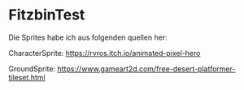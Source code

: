 # FitzbinTest

Die Sprites habe ich aus folgenden quellen her:

CharacterSprite: https://rvros.itch.io/animated-pixel-hero

GroundSprite: https://www.gameart2d.com/free-desert-platformer-tileset.html
